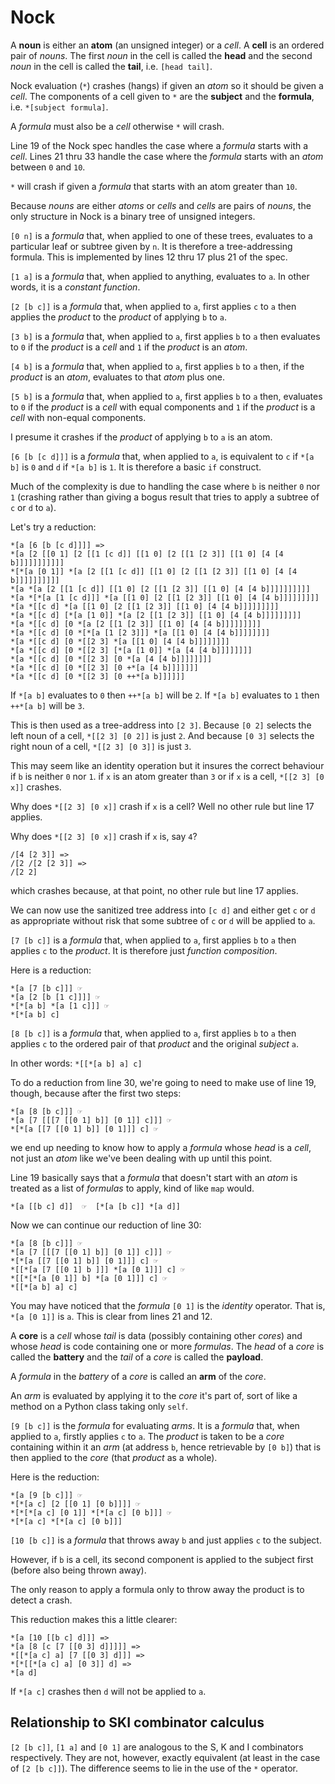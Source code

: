 # Nock

A **noun** is either an **atom** (an unsigned integer) or a *cell*. A **cell** is an ordered pair of *nouns*.
The first *noun* in the cell is called the **head** and the second *noun* in the cell is called the **tail**,
i.e. `[head tail]`.

Nock evaluation (`*`) crashes (hangs) if given an *atom* so it should be given a *cell*. The components of a cell
given to `*` are the **subject** and the **formula**, i.e. `*[subject formula]`.

A *formula* must also be a *cell* otherwise `*` will crash.

Line 19 of the Nock spec handles the case where a *formula* starts with a *cell*. Lines 21 thru 33 handle the
case where the *formula* starts with an *atom* between `0` and `10`.

`*` will crash if given a *formula* that starts with an atom greater than `10`.

Because *nouns* are either *atoms* or *cells* and *cells* are pairs of *nouns*, the only structure in Nock is a binary
tree of unsigned integers.

`[0 n]` is a *formula* that, when applied to one of these trees, evaluates to a particular leaf or subtree given by `n`.
It is therefore a tree-addressing formula. This is implemented by lines 12 thru 17 plus 21 of the spec.

`[1 a]` is a *formula* that, when applied to anything, evaluates to `a`. In other words, it is a *constant function*.

`[2 [b c]]` is a *formula* that, when applied to `a`, first applies `c` to `a` then applies the *product* to
the *product* of applying `b` to `a`.

`[3 b]` is a *formula* that, when applied to `a`, first applies `b` to `a` then evaluates to `0` if the *product* is a
*cell* and `1` if the *product* is an *atom*.

`[4 b]` is a *formula* that, when applied to `a`, first applies `b` to `a` then, if the *product* is an *atom*,
evaluates to that *atom* plus one.

`[5 b]` is a *formula* that, when applied to `a`, first applies `b` to `a` then, evaluates to `0` if the *product*
is a *cell* with equal components and `1` if the *product* is a *cell* with non-equal components.

I presume it crashes if the *product* of applying `b` to `a` is an atom.

`[6 [b [c d]]]` is a *formula* that, when applied to `a`,  is equivalent to `c` if `*[a b]` is `0` and `d` if `*[a b]` is
`1`. It is therefore a basic `if` construct.

Much of the complexity is due to handling the case where `b` is neither `0` nor `1` (crashing rather than giving a bogus
result that tries to apply a subtree of `c` or `d` to `a`).

Let's try a reduction:

    *[a [6 [b [c d]]]] =>
    *[a [2 [[0 1] [2 [[1 [c d]] [[1 0] [2 [[1 [2 3]] [[1 0] [4 [4 b]]]]]]]]]]]
    *[*[a [0 1]] *[a [2 [[1 [c d]] [[1 0] [2 [[1 [2 3]] [[1 0] [4 [4 b]]]]]]]]]]
    *[a *[a [2 [[1 [c d]] [[1 0] [2 [[1 [2 3]] [[1 0] [4 [4 b]]]]]]]]]]
    *[a *[*[a [1 [c d]]] *[a [[1 0] [2 [[1 [2 3]] [[1 0] [4 [4 b]]]]]]]]]
    *[a *[[c d] *[a [[1 0] [2 [[1 [2 3]] [[1 0] [4 [4 b]]]]]]]]]
    *[a *[[c d] [*[a [1 0]] *[a [2 [[1 [2 3]] [[1 0] [4 [4 b]]]]]]]]]
    *[a *[[c d] [0 *[a [2 [[1 [2 3]] [[1 0] [4 [4 b]]]]]]]]]
    *[a *[[c d] [0 *[*[a [1 [2 3]]] *[a [[1 0] [4 [4 b]]]]]]]]
    *[a *[[c d] [0 *[[2 3] *[a [[1 0] [4 [4 b]]]]]]]]
    *[a *[[c d] [0 *[[2 3] [*[a [1 0]] *[a [4 [4 b]]]]]]]]
    *[a *[[c d] [0 *[[2 3] [0 *[a [4 [4 b]]]]]]]]
    *[a *[[c d] [0 *[[2 3] [0 +*[a [4 b]]]]]]]
    *[a *[[c d] [0 *[[2 3] [0 ++*[a b]]]]]]

If `*[a b]` evaluates to `0` then `++*[a b]` will be `2`. If `*[a b]` evaluates to `1` then `++*[a b]` will be `3`.

This is then used as a tree-address into `[2 3]`. Because `[0 2]` selects the left noun of a cell, `*[[2 3] [0 2]]` is
just `2`. And because `[0 3]` selects the right noun of a cell, `*[[2 3] [0 3]]` is just `3`.

This may seem like an identity operation but it insures the correct behaviour if `b` is neither `0` nor `1`. if `x` is an
atom greater than `3` or if `x` is a cell, `*[[2 3] [0 x]]` crashes.

Why does `*[[2 3] [0 x]]` crash if `x` is a cell? Well no other rule but line 17 applies.

Why does `*[[2 3] [0 x]]` crash if `x` is, say `4`?

    /[4 [2 3]] =>
    /[2 /[2 [2 3]] =>
    /[2 2]

which crashes because, at that point, no other rule but line 17 applies.

We can now use the sanitized tree address into `[c d]` and either get `c` or `d` as appropriate without risk that some
subtree of `c` or `d` will be applied to `a`.

`[7 [b c]]` is a *formula* that, when applied to `a`, first applies `b` to `a` then applies `c` to the *product*.
It is therefore just *function composition*.

Here is a reduction:

    *[a [7 [b c]]] ☞
    *[a [2 [b [1 c]]]] ☞
    *[*[a b] *[a [1 c]]] ☞
    *[*[a b] c]

`[8 [b c]]` is a *formula* that, when applied to `a`, first applies `b` to `a` then applies `c` to the ordered pair of
that *product* and the original *subject* `a`.

In other words: `*[[*[a b] a] c]`

To do a reduction from line 30, we're going to need to make use of line 19, though, because after the first two steps:

    *[a [8 [b c]]] ☞
    *[a [7 [[[7 [[0 1] b]] [0 1]] c]]] ☞
    *[*[a [[7 [[0 1] b]] [0 1]]] c] ☞

we end up needing to know how to apply a *formula* whose *head* is a *cell*, not just an *atom* like we've been
dealing with up until this point.

Line 19 basically says that a *formula* that doesn't start with an *atom* is treated as a list of *formulas* to apply,
kind of like `map` would.

    *[a [[b c] d]]  ☞  [*[a [b c]] *[a d]]

Now we can continue our reduction of line 30:

    *[a [8 [b c]]] ☞
    *[a [7 [[[7 [[0 1] b]] [0 1]] c]]] ☞
    *[*[a [[7 [[0 1] b]] [0 1]]] c] ☞
    *[[*[a [7 [[0 1] b ]]] *[a [0 1]]] c] ☞
    *[[*[*[a [0 1]] b] *[a [0 1]]] c] ☞
    *[[*[a b] a] c]

You may have noticed that the *formula* `[0 1]` is the *identity* operator. That is, `*[a [0 1]]` is `a`. This is clear
from lines 21 and 12.

A **core** is a *cell* whose *tail* is data (possibly containing other *cores*) and whose *head* is code containing one
or more *formulas*. The *head* of a *core* is called the **battery** and the *tail* of a *core* is called the **payload**.

A *formula* in the *battery* of a *core* is called an **arm** of the *core*.

An *arm* is evaluated by applying it to the *core* it's part of, sort of like a method on a Python class taking only
`self`.

`[9 [b c]]` is the *formula* for evaluating *arms*. It is a *formula* that, when applied to `a`, firstly applies `c` to
`a`. The *product* is taken to be a *core* containing within it an *arm* (at address `b`, hence retrievable by `[0 b]`)
that is then applied to the *core* (that *product* as a whole).

Here is the reduction:

    *[a [9 [b c]]] ☞
    *[*[a c] [2 [[0 1] [0 b]]]] ☞
    *[*[*[a c] [0 1]] *[*[a c] [0 b]]] ☞
    *[*[a c] *[*[a c] [0 b]]]

`[10 [b c]]` is a *formula* that throws away `b` and just applies `c` to the subject.

However, if `b` is a cell, its second component is applied to the subject first (before also being thrown away).

The only reason to apply a formula only to throw away the product is to detect a crash.

This reduction makes this a little clearer:

    *[a [10 [[b c] d]]] =>
    *[a [8 [c [7 [[0 3] d]]]]] =>
    *[[*[a c] a] [7 [[0 3] d]]] =>
    *[*[[*[a c] a] [0 3]] d] =>
    *[a d]

If `*[a c]` crashes then `d` will not be applied to `a`.

## Relationship to SKI combinator calculus

`[2 [b c]]`, `[1 a]` and `[0 1]` are analogous to the S, K and I combinators respectively. They are not, however,
exactly equivalent (at least in the case of `[2 [b c]]`). The difference seems to lie in the use of the `*` operator.
